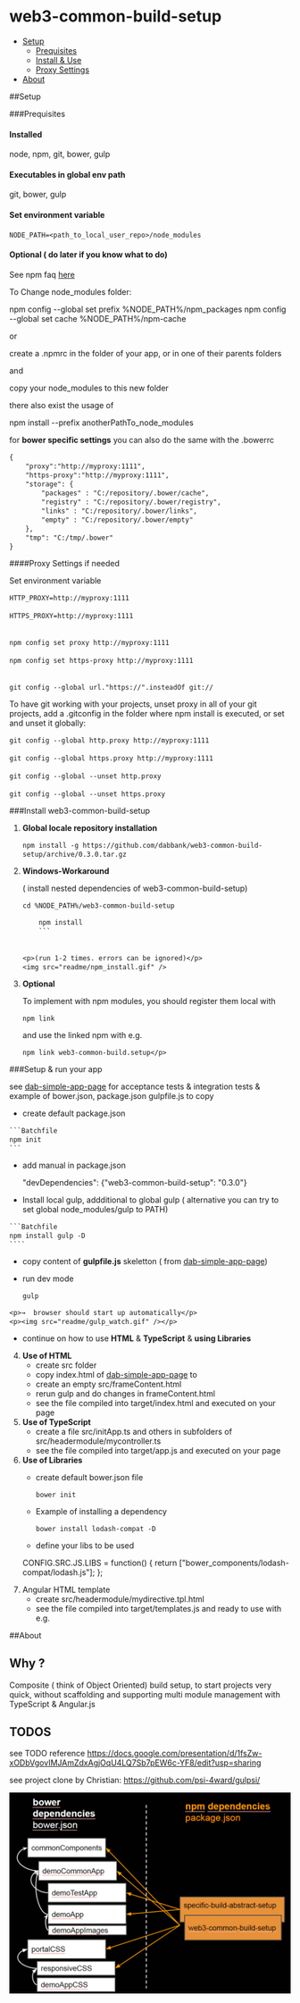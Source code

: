 # web3-common-build-setup

* <a href="#quicksetup">Setup</a>
    *  <a href="#prequisites">Prequisites</a>
    * <a href="#installanduse">Install & Use</a>
    * <a href="#proxy">Proxy Settings</a>
* <a href="#about">About</a>

##<a name="quicksetup">Setup</a>

###<a name="prequisites">Prequisites</a>
#### Installed
node, npm, git, bower, gulp
#### Executables in global env path
git, bower, gulp
#### Set environment variable
```Batchfile
NODE_PATH=<path_to_local_user_repo>/node_modules
```

#### Optional ( do later if you know what to do)
See npm faq <a href="https://docs.npmjs.com/faq">here</a>

To Change node_modules folder: 

npm config --global set prefix %NODE_PATH%/npm_packages
npm config --global set cache %NODE_PATH%/npm-cache

or

create a .npmrc in the folder of your app, or in one of their parents folders

and

copy your node_modules to this new folder

there also exist the usage of 

npm install --prefix anotherPathTo_node_modules

for **bower specific settings** you can also do the same with the .bowerrc 

```Batchfile
{
    "proxy":"http://myproxy:1111",
    "https-proxy":"http://myproxy:1111",
	"storage": {
		"packages" : "C:/repository/.bower/cache",
		"registry" : "C:/repository/.bower/registry",
		"links" : "C:/repository/.bower/links",
		"empty" : "C:/repository/.bower/empty"
	},
	"tmp": "C:/tmp/.bower"
}
```

####<a name="proxy">Proxy Settings if needed</a>

Set environment variable

```Batchfile
HTTP_PROXY=http://myproxy:1111

HTTPS_PROXY=http://myproxy:1111


npm config set proxy http://myproxy:1111

npm config set https-proxy http://myproxy:1111


git config --global url."https://".insteadOf git://
```

To have git working with your projects, unset proxy in all of your git projects, add a .gitconfig in the folder where npm install is executed,
or set and unset it globally:

```Batchfile
git config --global http.proxy http://myproxy:1111

git config --global https.proxy http://myproxy:1111

git config --global --unset http.proxy

git config --global --unset https.proxy
```

###<a name="installanduse">Install web3-common-build-setup</a>

1. **Global locale repository installation**
    
	```Batchfile
	npm install -g https://github.com/dabbank/web3-common-build-setup/archive/0.3.0.tar.gz
	```

2. **Windows-Workaround** 
 
    ( install nested dependencies of web3-common-build-setup)
    
	```Batchfile
	cd %NODE_PATH%/web3-common-build-setup
	```

	```Batchfile
    	npm install
    	```
    
    
    <p>(run 1-2 times. errors can be ignored)</p>
    <img src="readme/npm_install.gif" />

3. **Optional**

   To implement with npm modules, you should register them local with

	```Batchfile
   	npm link
   	```

   and use the linked npm with e.g.

	```Batchfile   
	npm link web3-common-build.setup</p>
	```

###Setup & run your app
    <p>see <a href="https://github.com/dabbank/web3-build-template-demo-apps/tree/master/demo-simple-app-page">dab-simple-app-page</a> for acceptance tests & integration tests & example of bower.json, package.json gulpfile.js to copy</p>
   * create default package.json

 	```Batchfile    
	npm init
	```
   * add manual in package.json
     <p>"devDependencies": {"web3-common-build-setup": "0.3.0"}</p>
   * Install local gulp, addditional to global gulp ( alternative you can try to set global node_modules/gulp to PATH)
	
	```Batchfile
	npm install gulp -D
	````
	
   * copy content of **gulpfile.js** skeletton ( from <a href="https://github.com/dabbank/web3-build-template-demo-apps/tree/master/demo-simple-app-page">dab-simple-app-page</a>)
   * run dev mode
     
     ```Batchfile
     gulp
     ```
     
    <p>→  browser should start up automatically</p>
    <p><img src="readme/gulp_watch.gif" /></p>
   * continue on how to use **HTML** & **TypeScript** & **using Libraries**
4. **Use of HTML**
   * create src folder
   * copy index.html of <a href="https://github.com/dabbank/web3-build-template-demo-apps/tree/master/demo-simple-app-page">dab-simple-app-page</a> to 
   * create an empty src/frameContent.html  
   * rerun gulp and do changes in frameContent.html
   * see the file compiled into target/index.html and executed on your page
5. **Use of TypeScript**
   * create a file src/initApp.ts and others in subfolders of src/headermodule/mycontroller.ts
   * see the file compiled into target/app.js and executed on your page
6. **Use of Libraries**
   * create default bower.json file
     
     ```Batchfile
     bower init
     ```
     
   * Example of installing a dependency
     
     ```Batchfile 
     bower install lodash-compat -D
     ```
     
   * define your libs to be used
   <p>CONFIG.SRC.JS.LIBS = function() {
    return ["bower_components/lodash-compat/lodash.js"];
   };</p>
 7. Angular HTML template
    * create src/headermodule/mydirective.tpl.html
    * see the file compiled into target/templates.js and ready to use with e.g. <div ng-include="'headermodule/mydirective.tpl.html'"></div>





##<a name="about">About</a>

## Why ?
Composite ( think of Object Oriented) build setup,
to start projects very quick, without scaffolding
and supporting multi module management with TypeScript & Angular.js



## TODOS
see TODO reference
https://docs.google.com/presentation/d/1fsZw-xODbVgovIMJAmZdxAgjOqU4LQ7Sb7pEW6c-YF8/edit?usp=sharing


see project clone by Christian:
https://github.com/psi-4ward/gulpsi/


<img src="readme/modularization_example_01.gif" />

